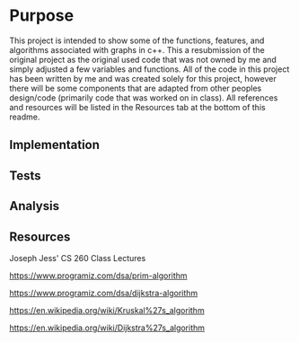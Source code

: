 # Purpose
This project is intended to show some of the functions, features, and algorithms associated with graphs in c++. This a resubmission of the original project as the original
used code that was not owned by me and simply adjusted a few variables and functions. All of the code in this project has been written by me and was created solely for this
project, however there will be some components that are adapted from other peoples design/code (primarily code that was worked on in class). All references and resources will be listed in the Resources tab at the bottom of this readme.

## Implementation

## Tests

## Analysis

## Resources
Joseph Jess' CS 260 Class Lectures

https://www.programiz.com/dsa/prim-algorithm

https://www.programiz.com/dsa/dijkstra-algorithm

https://en.wikipedia.org/wiki/Kruskal%27s_algorithm

https://en.wikipedia.org/wiki/Dijkstra%27s_algorithm
